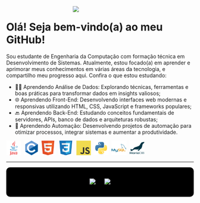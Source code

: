 <img src = "https://github.com/user-attachments/assets/dc23140b-9ece-44d1-a746-b9ecad68bc65" width = "325px" align = "right">

#  Olá! Seja bem-vindo(a) ao meu GitHub! 


Sou estudante de Engenharia da Computação com formação técnica em Desenvolvimento de Sistemas. Atualmente, estou focado(a) em aprender e aprimorar meus conhecimentos em várias áreas da tecnologia, e compartilho meu progresso aqui. Confira o que estou estudando:

- 👩‍💻 Aprendendo Análise de Dados: Explorando técnicas, ferramentas e boas práticas para transformar dados em insights valiosos;
- 🌐 Aprendendo Front-End: Desenvolvendo interfaces web modernas e responsivas utilizando HTML, CSS, JavaScript e frameworks populares;
- 🔙 Aprendendo Back-End: Estudando conceitos fundamentais de servidores, APIs, banco de dados e arquiteturas robustas;
- 🤖 Aprendendo Automação: Desenvolvendo projetos de automação para otimizar processos, integrar sistemas e aumentar a produtividade.

<div>
  <img src="https://github.com/devicons/devicon/blob/master/icons/java/java-original-wordmark.svg" alt="Java" width="40" height="40"/>&nbsp;
  <img src="https://github.com/devicons/devicon/blob/master/icons/c/c-original.svg" alt="C" width="40" height="40"/>
  <img src="https://github.com/devicons/devicon/blob/master/icons/html5/html5-original.svg" alt="HTML5" width="40" height="40"/>&nbsp;
  <img src="https://github.com/devicons/devicon/blob/master/icons/css3/css3-original.svg" alt="CSS3" width="40" height="40"/>&nbsp;
  <img src="https://github.com/devicons/devicon/blob/master/icons/javascript/javascript-original.svg" alt="JavaScript" width="40" height="40"/>&nbsp;
  <img src="https://github.com/devicons/devicon/blob/master/icons/python/python-original.svg" alt="Python" width="40" height="40"/>&nbsp;
  <img src="https://github.com/devicons/devicon/blob/master/icons/mysql/mysql-original-wordmark.svg" alt="MySQL" width="40" height="40"/>&nbsp;
  <img src="https://github.com/devicons/devicon/blob/master/icons/mariadb/mariadb-original-wordmark.svg" alt="MariaDB" width="40" height="40"/>&nbsp;
</div>



---


<div align="center" style="background-color: #000; padding: 20px; border-radius: 10px;">
  <img height="200em" src="https://github-readme-stats.vercel.app/api/top-langs/?username=Henry-Gbriel&show_icons=true&theme=dark&count_private=true" style="background-color: #000; padding: 10px; border-radius: 10px;" />
  <img height="200em" src="https://github-readme-stats.vercel.app/api?username=Henry-Gbriel&show_icons=true&theme=dark&count_private=true" style="background-color: #000; padding: 10px; border-radius: 10px;" />
</div>

